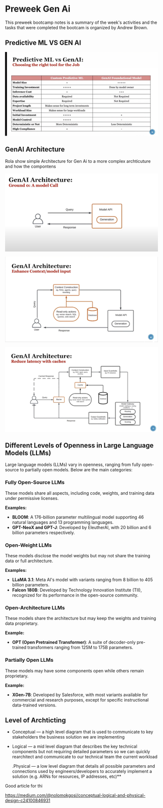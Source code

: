 # Preweek Gen Ai

This preweek bootcamp notes is a summary of the week's activities and the tasks that were completed the bootcam is organized by Andrew Brown.


## Predictive ML VS GEN AI 

![](attachments/Pasted%20image%2020250202170333.png)

## GenAI Architecture

Rola show simple Architecture for Gen Ai to a more complex archticuture and how the compontens 

![](attachments/Pasted%20image%2020250202172056.png)

![](attachments/Pasted%20image%2020250202170417.png)






![](attachments/Pasted%20image%2020250202171958.png)


## Different Levels of Openness in Large Language Models (LLMs)

Large language models (LLMs) vary in openness, ranging from fully open-source to partially open models. Below are the main categories:

### Fully Open-Source LLMs

These models share all aspects, including code, weights, and training data under permissive licenses.

**Examples:**
- **BLOOM**: A 176-billion parameter multilingual model supporting 46 natural languages and 13 programming languages.
- **GPT-NeoX and GPT-J**: Developed by EleutherAI, with 20 billion and 6 billion parameters respectively.

### Open-Weight LLMs

These models disclose the model weights but may not share the training data or full architecture.

**Examples:**
- **LLaMA 3.1**: Meta AI's model with variants ranging from 8 billion to 405 billion parameters.
- **Falcon 180B**: Developed by Technology Innovation Institute (TII), recognized for its performance in the open-source community.

### Open-Architecture LLMs

These models share the architecture but may keep the weights and training data proprietary.

**Example:**
- **OPT (Open Pretrained Transformer)**: A suite of decoder-only pre-trained transformers ranging from 125M to 175B parameters.

### Partially Open LLMs

These models may have some components open while others remain proprietary.

**Example:**
- **XGen-7B**: Developed by Salesforce, with most variants available for commercial and research purposes, except for specific instructional data-trained versions.



##  Level of Archticting


- Conceptual — a high level diagram that is used to communicate to key stakeholders the business solution we are implementing
    
- Logical — a mid level diagram that describes the key technical components but not requiring detailed parameters so we can quickly rearchitect and communicate to our technical team the current workload
    
    .Physical — a low level diagram that details all possible parameters and connections used by engineers/developers to accurately implement a solution (e.g. ARNs for resources, IP addresses, etc)**

Good article for  thi

https://medium.com/@nolomokgosi/conceptual-logical-and-physical-design-c24100846931